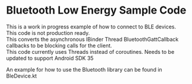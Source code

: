 # Bluetooth Low Energy Sample Code

This is a work in progress example of how to connect to BLE devices.   
This code is not production ready.  
This converts the asynchronous IBinder Thread BluetoothGattCallback callbacks to be blocking calls for the client.  
This code currently uses Threads instead of coroutines.
Needs to be updated to support Android SDK 35

An example for how to use the Bluetooth library can be found in BleDevice.kt